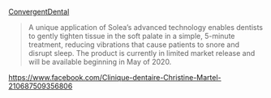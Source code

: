 [ ConvergentDental](http://www.convergentdental.com/)
>A unique application of Solea’s advanced technology enables dentists to gently tighten tissue in the soft palate in a simple, 5-minute treatment, reducing vibrations that cause patients to snore and disrupt sleep. The product is currently in limited market release and will be available beginning in May of 2020.

https://www.facebook.com/Clinique-dentaire-Christine-Martel-210687509356806